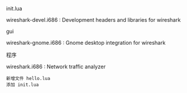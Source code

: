 init.lua

wireshark-devel.i686 : Development headers and libraries for wireshark

gui

wireshark-gnome.i686 : Gnome desktop integration for wireshark

程序

wireshark.i686 : Network traffic analyzer
```
新增文件 hello.lua
添加 init.lua
```